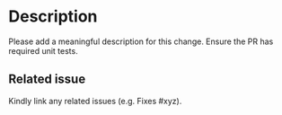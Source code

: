 # Description

Please add a meaningful description for this change. Ensure the PR has required unit tests.

## Related issue

Kindly link any related issues (e.g. Fixes #xyz).
